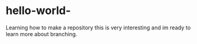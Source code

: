 # hello-world-
Learning how to make a repository
this is very interesting and im ready to learn more about branching.
